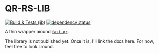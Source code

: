 # QR-RS-LIB

[![Build & Tests (lib)](https://github.com/AntoniosBarotsis/qr-rs/actions/workflows/ci-lib.yml/badge.svg)](https://github.com/AntoniosBarotsis/qr-rs/actions/workflows/ci-lib.yml)
[![dependency status](https://deps.rs/repo/github/AntoniosBarotsis/qr-rs/status.svg?path=lib)](https://deps.rs/repo/github/AntoniosBarotsis/qr-rs?path=lib)
<!-- [![Crates.io](https://img.shields.io/crates/v/qr-rs-lib)](https://crates.io/crates/qr-rs-lib) -->
<!-- [![docs.rs](https://img.shields.io/docsrs/qr-rs-lib)](https://docs.rs/qr-rs-lib) -->

A thin wrapper around [`fast-qr`](https://github.com/erwanvivien/fast_qr).

The library is not published yet. Once it is, I'll link the docs here. For now, feel free to
look around.
